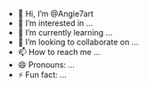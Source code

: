 - 👋 Hi, I’m @Angie7art
- 👀 I’m interested in ...
- 🌱 I’m currently learning ...
- 💞️ I’m looking to collaborate on ...
- 📫 How to reach me ...
- 😄 Pronouns: ...
- ⚡ Fun fact: ...

<!---
Angie7art/Angie7art is a ✨ special ✨ repository because its `README.md` (this file) appears on your GitHub profile.
You can click the Preview link to take a look at your changes.
--->

